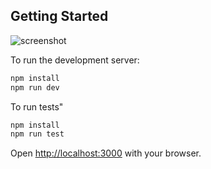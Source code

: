 ## Getting Started

![screenshot](https://i.imgur.com/sLV8p6F.png)

To run the development server:

```bash
npm install
npm run dev
```

To run tests"

```bash
npm install
npm run test
```

Open [http://localhost:3000](http://localhost:3000) with your browser.

